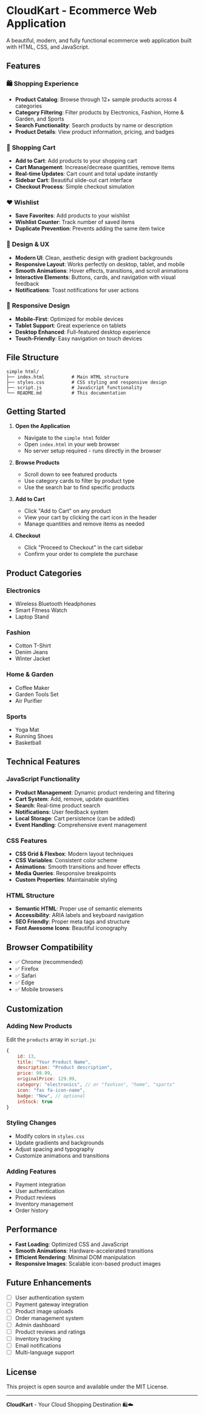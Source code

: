 # CloudKart - Ecommerce Web Application

A beautiful, modern, and fully functional ecommerce web application built with HTML, CSS, and JavaScript.

## Features

### 🛍️ **Shopping Experience**
- **Product Catalog**: Browse through 12+ sample products across 4 categories
- **Category Filtering**: Filter products by Electronics, Fashion, Home & Garden, and Sports
- **Search Functionality**: Search products by name or description
- **Product Details**: View product information, pricing, and badges

### 🛒 **Shopping Cart**
- **Add to Cart**: Add products to your shopping cart
- **Cart Management**: Increase/decrease quantities, remove items
- **Real-time Updates**: Cart count and total update instantly
- **Sidebar Cart**: Beautiful slide-out cart interface
- **Checkout Process**: Simple checkout simulation

### ❤️ **Wishlist**
- **Save Favorites**: Add products to your wishlist
- **Wishlist Counter**: Track number of saved items
- **Duplicate Prevention**: Prevents adding the same item twice

### 🎨 **Design & UX**
- **Modern UI**: Clean, aesthetic design with gradient backgrounds
- **Responsive Layout**: Works perfectly on desktop, tablet, and mobile
- **Smooth Animations**: Hover effects, transitions, and scroll animations
- **Interactive Elements**: Buttons, cards, and navigation with visual feedback
- **Notifications**: Toast notifications for user actions

### 📱 **Responsive Design**
- **Mobile-First**: Optimized for mobile devices
- **Tablet Support**: Great experience on tablets
- **Desktop Enhanced**: Full-featured desktop experience
- **Touch-Friendly**: Easy navigation on touch devices

## File Structure

```
simple html/
├── index.html          # Main HTML structure
├── styles.css          # CSS styling and responsive design
├── script.js           # JavaScript functionality
└── README.md           # This documentation
```

## Getting Started

1. **Open the Application**
   - Navigate to the `simple html` folder
   - Open `index.html` in your web browser
   - No server setup required - runs directly in the browser

2. **Browse Products**
   - Scroll down to see featured products
   - Use category cards to filter by product type
   - Use the search bar to find specific products

3. **Add to Cart**
   - Click "Add to Cart" on any product
   - View your cart by clicking the cart icon in the header
   - Manage quantities and remove items as needed

4. **Checkout**
   - Click "Proceed to Checkout" in the cart sidebar
   - Confirm your order to complete the purchase

## Product Categories

### Electronics
- Wireless Bluetooth Headphones
- Smart Fitness Watch
- Laptop Stand

### Fashion
- Cotton T-Shirt
- Denim Jeans
- Winter Jacket

### Home & Garden
- Coffee Maker
- Garden Tools Set
- Air Purifier

### Sports
- Yoga Mat
- Running Shoes
- Basketball

## Technical Features

### JavaScript Functionality
- **Product Management**: Dynamic product rendering and filtering
- **Cart System**: Add, remove, update quantities
- **Search**: Real-time product search
- **Notifications**: User feedback system
- **Local Storage**: Cart persistence (can be added)
- **Event Handling**: Comprehensive event management

### CSS Features
- **CSS Grid & Flexbox**: Modern layout techniques
- **CSS Variables**: Consistent color scheme
- **Animations**: Smooth transitions and hover effects
- **Media Queries**: Responsive breakpoints
- **Custom Properties**: Maintainable styling

### HTML Structure
- **Semantic HTML**: Proper use of semantic elements
- **Accessibility**: ARIA labels and keyboard navigation
- **SEO Friendly**: Proper meta tags and structure
- **Font Awesome Icons**: Beautiful iconography

## Browser Compatibility

- ✅ Chrome (recommended)
- ✅ Firefox
- ✅ Safari
- ✅ Edge
- ✅ Mobile browsers

## Customization

### Adding New Products
Edit the `products` array in `script.js`:

```javascript
{
    id: 13,
    title: "Your Product Name",
    description: "Product description",
    price: 99.99,
    originalPrice: 129.99,
    category: "electronics", // or "fashion", "home", "sports"
    icon: "fas fa-icon-name",
    badge: "New", // optional
    inStock: true
}
```

### Styling Changes
- Modify colors in `styles.css`
- Update gradients and backgrounds
- Adjust spacing and typography
- Customize animations and transitions

### Adding Features
- Payment integration
- User authentication
- Product reviews
- Inventory management
- Order history

## Performance

- **Fast Loading**: Optimized CSS and JavaScript
- **Smooth Animations**: Hardware-accelerated transitions
- **Efficient Rendering**: Minimal DOM manipulation
- **Responsive Images**: Scalable icon-based product images

## Future Enhancements

- [ ] User authentication system
- [ ] Payment gateway integration
- [ ] Product image uploads
- [ ] Order management system
- [ ] Admin dashboard
- [ ] Product reviews and ratings
- [ ] Inventory tracking
- [ ] Email notifications
- [ ] Multi-language support

## License

This project is open source and available under the MIT License.

---

**CloudKart** - Your Cloud Shopping Destination 🛍️☁️

